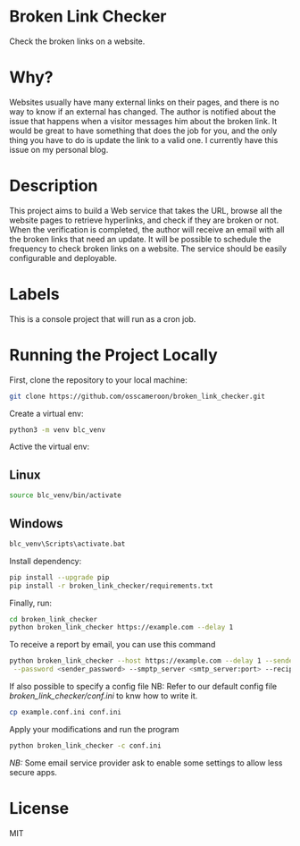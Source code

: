 # Broken Link Checker
Check the broken links on a website.

# Why?
Websites usually have many external links on their pages, and there is no way to know if an external has changed. The author is notified about the issue that happens when a visitor messages him about the broken link. It would be great to have something that does the job for you, and the only thing you have to do is update the link to a valid one. I currently have this issue on my personal blog.

# Description
This project aims to build a Web service that takes the URL, browse all the website pages to retrieve hyperlinks, and check if they are broken or not. When the verification is completed, the author will receive an email with all the broken links that need an update. It will be possible to schedule the frequency to check broken links on a website. The service should be easily configurable and deployable.

# Labels
This is a console project that will run as a cron job.

# Running the Project Locally

First, clone the repository to your local machine:

```bash
git clone https://github.com/osscameroon/broken_link_checker.git
```

Create a virtual env:

```bash
python3 -m venv blc_venv
```

Active the virtual env:
## Linux
```bash
source blc_venv/bin/activate
```
## Windows
```cmd
blc_venv\Scripts\activate.bat
```

Install dependency:

```bash
pip install --upgrade pip
pip install -r broken_link_checker/requirements.txt
```

Finally, run:

```bash
cd broken_link_checker
python broken_link_checker https://example.com --delay 1
```

To receive a report by email, you can use this command

```bash
python broken_link_checker --host https://example.com --delay 1 --sender <sender_email_address>\
 --password <sender_password> --smptp_server <smtp_server:port> --recipient <recipient_email_address>
```

If also possible to specify a config file
NB: Refer to our default config file *broken_link_checker/conf.ini* to knw how to write it.
```bash
cp example.conf.ini conf.ini
```

Apply your modifications and run the program
```bash
python broken_link_checker -c conf.ini
```

*NB:* Some email service provider ask to enable some settings to allow less secure apps. 

# License
MIT
